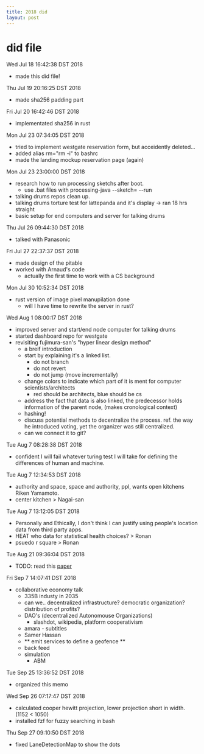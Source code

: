 ```yaml
---
title: 2018 did
layout: post
---
```


# did file

Wed Jul 18 16:42:38 DST 2018
- made this did file!

Thu Jul 19 20:16:25 DST 2018
- made sha256 padding part

Fri Jul 20 16:42:46 DST 2018
- implementated sha256 in rust

Mon Jul 23 07:34:05 DST 2018
- tried to implement westgate reservation form, but acceidently deleted...
- added alias rm="rm -i" to bashrc
- made the landing mockup reservation page (again)

Mon Jul 23 23:00:00 DST 2018
- research how to run processing sketchs after boot.
  - use .bat files with processing-java --sketch=<path to sketch> --run
- talking drums repos clean up.
- talking drums torture test for lattepanda and it's display -> ran 18 hrs straight
- basic setup for end computers and server for talking drums

Thu Jul 26 09:44:30 DST 2018
- talked with Panasonic

Fri Jul 27 22:37:37 DST 2018
- made design of the pitable
- worked with Arnaud's code
  - actually the first time to work with a CS background

Mon Jul 30 10:52:34 DST 2018
- rust version of image pixel manupilation done
  - will I have time to rewrite the server in rust?

Wed Aug  1 08:00:17 DST 2018
- improved server and start/end node computer for talking drums
- started dashboard repo for westgate
- revisiting fujimura-san's "hyper linear design method"
    - a breif introduction
    - start by explaining it's a linked list.
      - do not branch
      - do not revert
      - do not jump (move incrementally)
    - change colors to indicate which part of it is ment for computer scientists/architects
      - red should be architects, blue should be cs
    - address the fact that data is also linked, the predecessor holds information of the parent node, (makes cronological context)
    - hashing!
    - discuss potential methods to decentralize the process. ref. the way he introduced voting, yet the organizer was still centralized.
    - can we connect it to git?

Tue Aug  7 08:28:38 DST 2018
- confident I will fail whatever turing test I will take for defining the differences of human and machine.

Tue Aug  7 12:34:53 DST 2018
- authority and space, space and authority, ppl, wants open kitchens Riken Yamamoto.
- center kitchen > Nagai-san

Tue Aug  7 13:12:05 DST 2018
- Personally and Ethically, I don't think I can justify using people's location data from third party apps.
- HEAT who data for statistical health choices? > Ronan
- psuedo r square > Ronan

Tue Aug 21 09:36:04 DST 2018
- TODO: read this [paper](https://hal.archives-ouvertes.fr/hal-01386247/file/367613_1_En_11_Chapter_OnlinePDF_Kaniskh_Authorversion.pdf)

Fri Sep  7 14:07:41 DST 2018
- collaborative economy talk
    - 335B industy in 2035
    - can we.. decentralized infrastructure? democratic organization? distribution of profits?
    - DAO's (decentralized Autonomouse Organizations)
      - slashdot, wikipedia, platform cooperativism 
    - amara - subtitles 
    - Samer Hassan
    - ** emit services to define a geofence **
    - back feed
    - simulation 
      - ABM

Tue Sep 25 13:36:52 DST 2018
- organized this memo

Wed Sep 26 07:17:47 DST 2018
- calculated cooper hewitt projection, lower projection short in width. (1152 < 1050)
- installed fzf for fuzzy searching in bash

Thu Sep 27 09:10:50 DST 2018
- fixed LaneDetectionMap to show the dots
